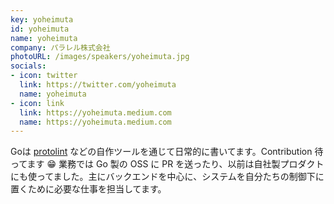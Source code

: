 ```yaml
---
key: yoheimuta
id: yoheimuta
name: yoheimuta
company: パラレル株式会社
photoURL: /images/speakers/yoheimuta.jpg
socials:
- icon: twitter
  link: https://twitter.com/yoheimuta
  name: yoheimuta
- icon: link
  link: https://yoheimuta.medium.com
  name: https://yoheimuta.medium.com
---
```

Goは [protolint](https://github.com/yoheimuta/protolint) などの自作ツールを通じて日常的に書いてます。Contribution 待ってます 😁 
業務では Go 製の OSS に PR を送ったり、以前は自社製プロダクトにも使ってました。主にバックエンドを中心に、システムを自分たちの制御下に置くために必要な仕事を担当してます。